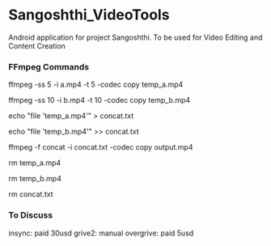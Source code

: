 # Sangoshthi_VideoTools
Android application for project Sangoshthi. To be used for Video Editing and Content Creation


### FFmpeg Commands
ffmpeg -ss 5 -i a.mp4 -t 5 -codec copy temp_a.mp4

ffmpeg -ss 10 -i b.mp4 -t 10 -codec copy temp_b.mp4

echo "file 'temp_a.mp4'" > concat.txt

echo "file 'temp_b.mp4'" >> concat.txt

ffmpeg -f concat -i concat.txt -codec copy output.mp4

rm temp_a.mp4

rm temp_b.mp4

rm concat.txt


### To Discuss

insync: paid 30usd
grive2: manual
overgrive: paid 5usd